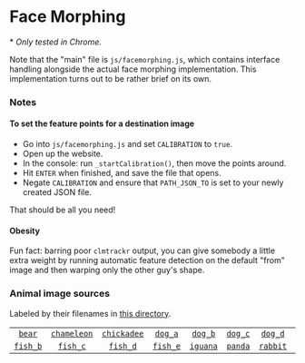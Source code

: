 # Face Morphing
\* _Only tested in Chrome._

Note that the "main" file is `js/facemorphing.js`, which contains interface handling alongside the actual face morphing implementation. This implementation turns out to be rather brief on its own.

### Notes
#### To set the feature points for a destination image
- Go into `js/facemorphing.js` and set `CALIBRATION` to `true`.
- Open up the website.
- In the console: run `_startCalibration()`, then move the points around.
- Hit `ENTER` when finished, and save the file that opens.
- Negate `CALIBRATION` and ensure that `PATH_JSON_TO` is set to your newly created JSON file.

That should be all you need!

#### Obesity
Fun fact: barring poor `clmtrackr` output, you can give somebody a little extra weight by running automatic feature detection on the default "from" image and then warping only the other guy's shape.

### Animal image sources
Labeled by their filenames in [this directory](https://github.com/ohjay/facemorphing/tree/master/images/source).

<table>
  <tbody>
    <tr align="center">
      <td><a href="https://marketshaman.com/wp-content/uploads/bb-plugin/cache/arxpjnxq9lu-thomas-lefebvre-landscape.jpg"><code>bear</code></a></td>
      <td><a href="http://www.arkive.org/parsons-chameleon/calumma-parsonii/image-G15419.html"><code>chameleon</code></a></td>
      <td><a href="https://statesymbolsusa.org/sites/statesymbolsusa.org/files/primary-images/blackcappedchickadeebird.jpg"><code>chickadee</code></a></td>
      <td><a href="http://www.artnewsblog.com/dog-portrait-photography/"><code>dog_a</code></a></td>
      <td><a href="http://viralscape.com/animal-portraits/dog-portrait-13-2/"><code>dog_b</code></a></td>
      <td><a href="http://cdn7.viralscape.com/wp-content/uploads/2015/02/Dog-Portrait-10.jpg"><code>dog_c</code></a></td>
      <td><a href="http://cdn5.viralscape.com/wp-content/uploads/2015/02/Dog-Portrait-9.jpg"><code>dog_d</code></a></td>
      <td><a href="https://photogrist.com/klaus-dyba/"><code>dog_e</code></a></td>
      <td><a href="http://s.hswstatic.com/gif/animal-stereotype-orig.jpg"><code>dog_f</code></a></td>
      <td><a href="http://www.bupg.co.uk/nl0108.htm"><code>fish_a</code></a></td>
    </tr>
    <tr align="center">
      <td><a href="http://www.allenhost.com/gallery/v/Published/Bonaire+2010/Lizard+Fish+Portrait.jpg.html"><code>fish_b</code></a></td>
      <td><a href="https://images.fineartamerica.com/images-medium-large/portrait-of-a-garibaldi-fish-tim-laman.jpg"><code>fish_c</code></a></td>
      <td><a href="https://demo.chevereto.com/i/HaH"><code>fish_d</code></a></td>
      <td><a href="https://thumbs.dreamstime.com/x/portrait-live-fish-sea-japan-20522465.jpg)"><code>fish_e</code></a></td>
      <td><a href="http://www.paulwheelerphotography.com/photo_4007317.html"><code>iguana</code></a></td>
      <td><a href="http://animals.sandiegozoo.org/sites/default/files/2016-08/category-thumbnail-mammals_0.jpg"><code>panda</code></a></td>
      <td><a href="http://www.dailymail.co.uk/news/article-2802972/massages-rabbits-studies-sea-monkeys-swimming-patterns-watching-grass-grow-bizarre-projects-taxpayers-funding.html"><code>rabbit</code></a></td>
      <td><a href="http://www.lanlinglaurel.com/animal-images/4354655.html"><code>tiger</code></a></td>
      <td></td>
      <td></td>
    </tr>
  </tbody>
</table>
